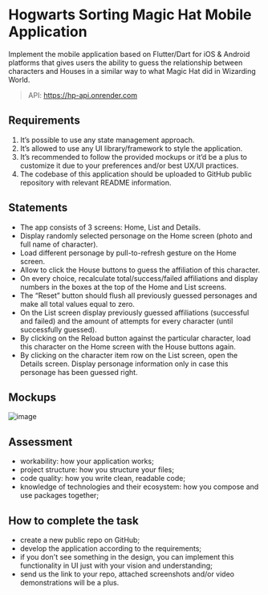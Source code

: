 # Hogwarts Sorting Magic Hat Mobile Application

Implement the mobile application based on Flutter/Dart for iOS & Android platforms that gives users the ability to guess the relationship between characters and Houses in a similar way to what Magic Hat did in Wizarding World.

> API: https://hp-api.onrender.com

## Requirements
1. It’s possible to use any state management approach.
2. It’s allowed to use any UI library/framework to style the application.
3. It’s recommended to follow the provided mockups or it’d be a plus to customize it due to your preferences and/or best UX/UI practices.
4. The codebase of this application should be uploaded to GitHub public repository with relevant README information.

## Statements
- The app consists of 3 screens: Home, List and Details.
- Display randomly selected personage on the Home screen (photo and full name of character).
- Load different personage by pull-to-refresh gesture on the Home screen.
- Allow to click the House buttons to guess the affiliation of this character.
- On every choice, recalculate total/success/failed affiliations and display numbers in the boxes at the top of the Home and List screens.
- The “Reset” button should flush all previously guessed personages and make all total values equal to zero.
- On the List screen display previously guessed affiliations (successful and failed) and the amount of attempts for every character (until successfully guessed).
- By clicking on the Reload button against the particular character, load this character on the Home screen with the House buttons again.
- By clicking on the character item row on the List screen, open the Details screen. Display personage information only in case this personage has been guessed right.

## Mockups
![image](https://res.cloudinary.com/dgw6mlivg/image/upload/v1705016665/Super_Final_fnk3nz.png)

## Assessment
- workability: how your application works;
- project structure: how you structure your files;
- code quality: how you write clean, readable code;
- knowledge of technologies and their ecosystem: how you compose and use packages together;

## How to complete the task
- create a new public repo on GitHub;
- develop the application according to the requirements;
- if you don't see something in the design, you can implement this functionality in UI just with your vision and understanding;
- send us the link to your repo, attached screenshots and/or video demonstrations will be a plus.
